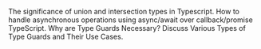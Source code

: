 The significance of union and intersection types in Typescript.
How to handle asynchronous operations using async/await over callback/promise TypeScript.
Why are Type Guards Necessary? Discuss Various Types of Type Guards and Their Use Cases.
